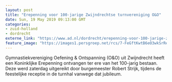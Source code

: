 ```yaml
---
layout: post
title: "Erepenning voor 100-jarige Zwijndrechtse turnvereniging O&O"
date: Sun, 19 May 2019 09:13:00 GMT
categories: 
- zuid-holland 
- dordrecht 
externe_link: "https://www.ad.nl/dordrecht/erepenning-voor-100-jarige-zwijndrechtse-turnvereniging-oeno~aa4c0f99/"
feature_image: "https://images1.persgroep.net/rcs/7-FeGftKwtB6eO3wkSrRewemy6I/diocontent/148739329/_fitwidth/400/?appId=21791a8992982cd8da851550a453bd7f&quality=0.7"
---
```


Gymnastiekvereniging Oefening & Ontspanning (O&O) uit Zwijndrecht heeft een Koninklijke Erepenning ontvangen ter ere van het 100-jarig bestaan. Deze werd zaterdag uitgereikt door burgemeester Robert Strijk, tijdens de feestelijke receptie in de turnhal vanwege dat jubileum.
